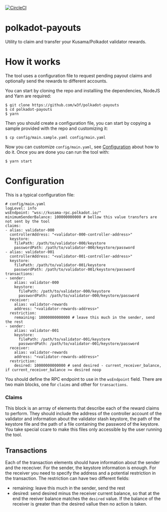 [![CircleCI](https://circleci.com/gh/w3f/polkadot-payouts.svg?style=svg)](https://circleci.com/gh/w3f/polkadot-payouts)

# polkadot-payouts

Utility to claim and transfer your Kusama/Polkadot validator rewards.

# How it works

The tool uses a configuration file to request pending payout claims and optionally send the rewards to different accounts.

You can start by cloning the repo and installiing the dependencies, NodeJS and Yarn are required:
```
$ git clone https://github.com/w3f/polkadot-payouts
$ cd polkadot-payouts
$ yarn
```
Then you should create a configuration file, you can start by copying a sample provided with the repo and customizing it:
```
$ cp config/main.sample.yaml config/main.yaml
```
Now you can customize `config/main.yaml`, see [Configuration](#configuration) about how to do it. Once you are done you
can run the tool with:
```
$ yarn start
```

# Configuration
This is a typical configuration file:
```
# config/main.yaml
logLevel: info
wsEndpoint: "wss://kusama-rpc.polkadot.io/"
minimumSenderBalance: 100000000000 # bellow this value transfers are not sent by the tool
claims:
- alias: validator-000
  controllerAddress: "<validator-000-controller-address>"
  keystore:
    filePath: /path/to/validator-000/keystore
    passwordPath: /path/to/validator-000/keystore/password
- alias: validator-001
  controllerAddress: "<validator-001-controller-address>"
  keystore:
    filePath: /path/to/validator-001/keystore
    passwordPath: /path/to/validator-001/keystore/password
transactions:
- sender:
    alias: validator-000
    keystore:
      filePath: /path/to/validator-000/keystore
      passwordPath: /path/to/validator-000/keystore/password
  receiver:
    alias: validator-rewards
    address: "<validator-rewards-address>"
  restriction:
    remaining: 10000000000000 # leave this much in the sender, send the rest
- sender:
    alias: validator-001
    keystore:
      filePath: /path/to/validator-001/keystore
      passwordPath: /path/to/validator-001/keystore/password
  receiver:
    alias: validator-rewards
    address: "<validator-rewards-address>"
  restriction:
    desired: 10000000000000 # send desired - current_receiver_balance, if current_receiver_balance >= desired noop
```
You should define the RPC endpoint to use in the `wsEndpoint` field. There are two main blocks, one for `claims` and other
for `transactions`.

### Claims
This block is an arrray of elements that describe each of the reward claims to perform. They should include the address
of the controller account of the validator and information about the validator stash keystore, the path of the keystore
file and the path of a file containing the password of the keystore. You take special ccare to make this files only
accessible by the user running the tool.

## Transactions
Each of the transaction elements should have information about the sender and the receciver. For the sender, the keystore
information is enough. For the receiver you need to specify the address and a potential restriction in the transaction. The
restriction can have two different fields:
* remaining: leave this much in the sender, send the rest
* desired: send desired minus the receiver current balance, so that at the end the reeiver balance matches the `desired` value. If the balance of the receiver is greater than the desired vallue then no action is taken.
